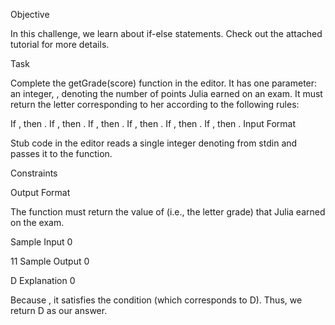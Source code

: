 Objective

In this challenge, we learn about if-else statements. Check out the attached tutorial for more details.

Task

Complete the getGrade(score) function in the editor. It has one parameter: an integer, , denoting the number of points Julia earned on an exam. It must return the letter corresponding to her  according to the following rules:

If , then .
If , then .
If , then .
If , then .
If , then .
If , then .
Input Format

Stub code in the editor reads a single integer denoting  from stdin and passes it to the function.

Constraints

Output Format

The function must return the value of  (i.e., the letter grade) that Julia earned on the exam.

Sample Input 0

11
Sample Output 0

D
Explanation 0

Because , it satisfies the condition  (which corresponds to D). Thus, we return D as our answer.
